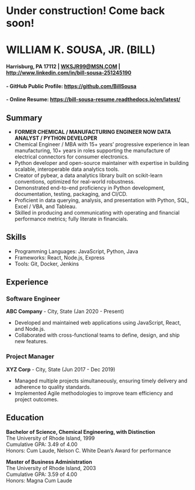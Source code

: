 # Under construction! Come back soon!

# WILLIAM K. SOUSA, JR. (BILL)

#### Harrisburg, PA 17112 | WKSJR99@MSN.COM | http://www.linkedin.com/in/bill-sousa-251245190
#### - GitHub Public Profile: https://github.com/BillSousa
#### - Online Resume: https://bill-sousa-resume.readthedocs.io/en/latest/

## Summary
- **FORMER CHEMICAL / MANUFACTURING ENGINEER NOW DATA ANALYST / PYTHON DEVELOPER**
- Chemical Engineer / MBA with 15+ years’ progressive experience in lean manufacturing, 10+ years in roles supporting the manufacture of electrical connectors for consumer electronics.
- Python developer and open-source maintainer with expertise in building scalable, interoperable data analytics tools.
- Creator of pybear, a data analytics library built on scikit-learn conventions, optimized for real-world robustness.
- Demonstrated end-to-end proficiency in Python development, documentation, testing, packaging, and CI/CD.
- Proficient in data querying, analysis, and presentation with Python, SQL, Excel / VBA, and Tableau.
- Skilled in producing and communicating with operating and financial performance metrics; fully literate in financials.

## Skills
- Programming Languages: JavaScript, Python, Java
- Frameworks: React, Node.js, Express
- Tools: Git, Docker, Jenkins

## Experience
### Software Engineer
**ABC Company** - City, State  (Jan 2020 - Present)
- Developed and maintained web applications using JavaScript, React, and Node.js.
- Collaborated with cross-functional teams to define, design, and ship new features.
### Project Manager
**XYZ Corp** - City, State  (Jun 2017 - Dec 2019)
- Managed multiple projects simultaneously, ensuring timely delivery and adherence to quality standards.
- Implemented Agile methodologies to improve team efficiency and project outcomes.

## Education
**Bachelor of Science, Chemical Engineering, with Distinction**\
The University of Rhode Island, 1999\
Cumulative GPA: 3.49 of 4.00\
Honors: Cum Laude, Nelson C. White Dean’s Award for performance

**Master of Business Administration**\
The University of Rhode Island, 2003\
Cumulative GPA: 3.59 of 4.00\
Honors: Magna Cum Laude